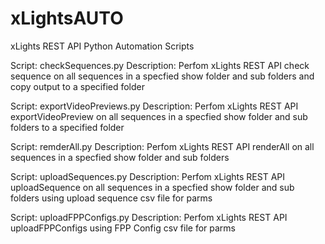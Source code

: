 # xLightsAUTO
xLights REST API Python Automation Scripts

Script: checkSequences.py
Description: Perfom xLights REST API check sequence on all sequences in a specfied show folder and sub folders and copy output to a specified folder

Script: exportVideoPreviews.py
Description: Perfom xLights REST API exportVideoPreview on all sequences in a specfied show folder and sub folders to a specified folder

Script: remderAll.py
Description: Perfom xLights REST API renderAll on all sequences in a specfied show folder and sub folders

Script: uploadSequences.py
Description: Perfom xLights REST API uploadSequence on all sequences in a specfied show folder and sub folders using upload sequence csv file for parms

Script: uploadFPPConfigs.py
Description: Perfom xLights REST API uploadFPPConfigs using FPP Config csv file for parms
